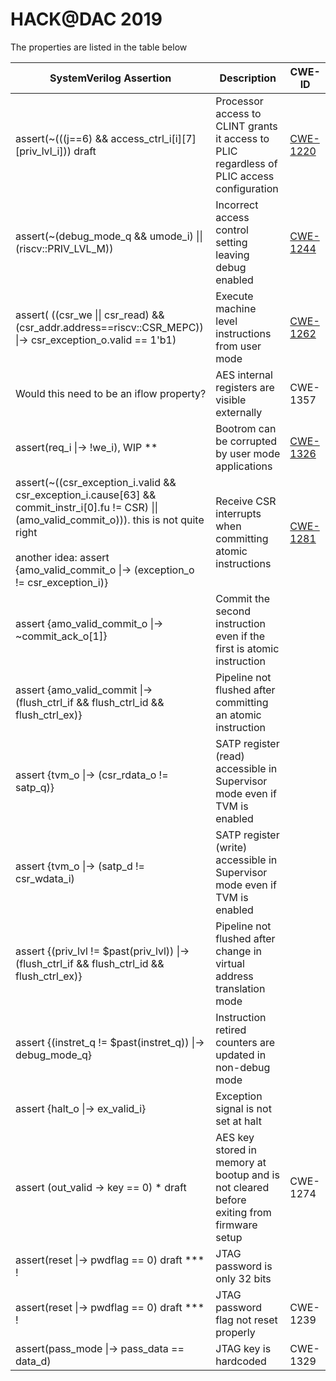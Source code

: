 # HACK@DAC 2019

The properties are listed in the table below

| SystemVerilog Assertion   |      Description      | CWE-ID |
|----------|-------------|------|
| assert(~(((j==6) && access\_ctrl\_i[i][7][priv\_lvl\_i])) draft                                                                                                                                                                              | Processor access to CLINT grants it access to PLIC regardless of PLIC access configuration | [CWE-1220](https://cwe.mitre.org/data/definitions/1220.html) |
| assert(~(debug\_mode\_q && umode\_i) \|\| (riscv::PRIV\_LVL\_M))                                                                                                                                                                              | Incorrect access control setting leaving debug enabled                                     | [CWE-1244](https://cwe.mitre.org/data/definitions/1244.html) |
| assert( ((csr\_we \|\| csr\_read) && (csr\_addr.address==riscv::CSR\_MEPC)) \|-> csr\_exception\_o.valid == 1'b1)                                                                                                                              | Execute machine level instructions from user mode                                          | [CWE-1262](https://cwe.mitre.org/data/definitions/1262.html) |
| Would this need to be an iflow property?                                                                                                                                                                                                 | AES internal registers are visible externally                                              | CWE-1357                                                     |
| assert(req\_i \|-> !we\_i), WIP \*\*                                                                                                                                                                                                       | Bootrom can be corrupted by user mode applications                                         | [CWE-1326](https://cwe.mitre.org/data/definitions/1326.html) |
| assert(~((csr\_exception\_i.valid && csr\_exception\_i.cause[63] && commit\_instr\_i[0].fu != CSR) \|\| (amo\_valid\_commit\_o))). this is not quite right<br><br>another idea: assert {amo\_valid\_commit\_o \|-> (exception\_o != csr\_exception\_i)} | Receive CSR interrupts when committing atomic instructions                                 | [CWE-1281](https://cwe.mitre.org/data/definitions/1281.html) |
| assert {amo\_valid\_commit\_o \|-> ~commit\_ack\_o[1]}                                                                                                                                                                                        | Commit the second instruction even if the first is atomic instruction                      |                                                              |
| assert {amo\_valid\_commit \|-> (flush\_ctrl\_if && flush\_ctrl\_id && flush\_ctrl\_ex)}                                                                                                                                                         | Pipeline not flushed after committing an atomic instruction                                |                                                              |
| assert {tvm\_o \|-> (csr\_rdata\_o != satp\_q)}                                                                                                                                                                                              | SATP register (read) accessible in Supervisor mode even if TVM is enabled                  |                                                              |
| assert {tvm\_o \|-> (satp\_d != csr\_wdata\_i)                                                                                                                                                                                               | SATP register (write) accessible in Supervisor mode even if TVM is enabled                 |                                                              |
| assert {(priv\_lvl != $past(priv\_lvl)) \|-> (flush\_ctrl\_if && flush\_ctrl\_id && flush\_ctrl\_ex)}                                                                                                                                            | Pipeline not flushed after change in virtual address translation mode                      |                                                              |
| assert {(instret\_q != $past(instret\_q)) \|-> debug\_mode\_q}                                                                                                                                                                               | Instruction retired counters are updated in non-debug mode                                 |                                                              |
| assert {halt\_o \|-> ex\_valid\_i}                                                                                                                                                                                                          | Exception signal is not set at halt                                                        |                                                              |
| assert (out\_valid -> key == 0) \* draft                                                                                                                                                                                                  | AES key stored in memory at bootup and is not cleared before exiting from firmware setup   | CWE-1274                                                     |
| assert(reset \|-> pwdflag == 0) draft \*\*\* !                                                                                                                                                                                           | JTAG password is only 32 bits                                                              |                                                              |
| assert(reset \|-> pwdflag == 0) draft \*\*\* !                                                                                                                                                                                           | JTAG password flag not reset properly                                                      | CWE-1239                                                     |
| assert(pass\_mode \|-> pass\_data == data\_d)                                                                                                                                                                                               | JTAG key is hardcoded                                                                      | CWE-1329                                                     |
